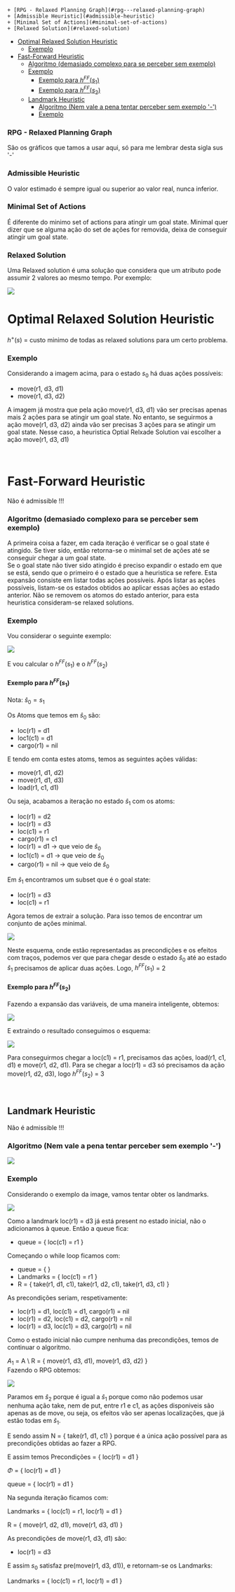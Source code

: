 

<!-- toc -->

    + [RPG - Relaxed Planning Graph](#rpg---relaxed-planning-graph)
    + [Admissible Heuristic](#admissible-heuristic)
    + [Minimal Set of Actions](#minimal-set-of-actions)
    + [Relaxed Solution](#relaxed-solution)
- [Optimal Relaxed Solution Heuristic](#optimal-relaxed-solution-heuristic)
    + [Exemplo](#exemplo)
- [Fast-Forward Heuristic](#fast-forward-heuristic)
    + [Algoritmo (demasiado complexo para se perceber sem exemplo)](#algoritmo-demasiado-complexo-para-se-perceber-sem-exemplo)
    + [Exemplo](#exemplo-1)
      - [Exemplo para $h^{FF}(s_1)$](#exemplo-para-hffs_1)
      - [Exemplo para $h^{FF}(s_2)$](#exemplo-para-hffs_2)
  * [Landmark Heuristic](#landmark-heuristic)
    + [Algoritmo (Nem vale a pena tentar perceber sem exemplo '-')](#algoritmo-nem-vale-a-pena-tentar-perceber-sem-exemplo--)
    + [Exemplo](#exemplo-2)

<!-- tocstop -->

### RPG - Relaxed Planning Graph

São os gráficos que tamos a usar aqui, só para me lembrar desta sigla sus '-'

### Admissible Heuristic

O valor estimado é sempre igual ou superior ao valor real, nunca inferior.

### Minimal Set of Actions

É diferente do minimo set of actions para atingir um goal state. Minimal quer dizer que se alguma ação do set de ações for removida, deixa de conseguir atingir um goal state.

### Relaxed Solution

Uma Relaxed solution é uma solução que considera que um atributo pode assumir 2 valores ao mesmo tempo. Por exemplo:

<img src="Imagens/Aula10 Relaxed Solution Example.png">

<br>

# Optimal Relaxed Solution Heuristic

$h^+(s)$ = custo minimo de todas as relaxed solutions para um certo problema.

### Exemplo

Considerando a imagem acima, para o estado $s_0$ há duas ações possíveis:

- move(r1, d3, d1)
- move(r1, d3, d2)

A imagem já mostra que pela ação move(r1, d3, d1) vão ser precisas apenas mais 2 ações para se atingir um goal state. No entanto, se seguirmos a ação move(r1, d3, d2) ainda vão ser precisas 3 ações para se atingir um goal state. Nesse caso, a heuristica Optial Relxade Solution vai escolher a ação move(r1, d3, d1)

<br>

# Fast-Forward Heuristic

Não é admissible !!!

### Algoritmo (demasiado complexo para se perceber sem exemplo)

A primeira coisa a fazer, em cada iteração é verificar se o goal state é atingido. Se tiver sido, então retorna-se o minimal set de ações até se conseguir chegar a um goal state.<br>
Se o goal state não tiver sido atingido é preciso expandir o estado em que se está, sendo que o primeiro é o estado que a heuristica se refere. Esta expansão consiste em listar todas ações possíveis. Após listar as ações possíveis, listam-se os estados obtidos ao aplicar essas ações ao estado anterior. Não se removem os atomos do estado anterior, para esta heuristica consideram-se relaxed solutions.

### Exemplo

Vou considerar o seguinte exemplo:

<img src="Imagens/Aula10 Fast Forward Heuristic Example.png">

E vou calcular o $h^{FF}(s_1)$ e o $h^{FF}(s_2)$

#### Exemplo para $h^{FF}(s_1)$

Nota: $\hat{s}_0 = s_1$

Os Atoms que temos em $\hat{s}_0$ são:

- loc(r1) = d1
- loc1(c1) = d1
- cargo(r1) = nil

E tendo em conta estes atoms, temos as seguintes ações válidas:

- move(r1, d1, d2)
- move(r1, d1, d3)
- load(r1, c1, d1)

Ou seja, acabamos a iteração no estado $\hat{s}_1$ com os atoms:

- loc(r1) = d2
- loc(r1) = d3
- loc(c1) = r1
- cargo(r1) = c1
- loc(r1) = d1 -> que veio de $\hat{s}_0$
- loc1(c1) = d1 -> que veio de $\hat{s}_0$
- cargo(r1) = nil -> que veio de $\hat{s}_0$

Em $\hat{s}_1$ encontramos um subset que é o goal state:

- loc(r1) = d3
- loc(c1) = r1

Agora temos de extrair a solução. Para isso temos de encontrar um conjunto de ações minimal.

<img src="Imagens/Aula10 Fast-Forward Heuristic Example2.png">

Neste esquema, onde estão representadas as precondições e os efeitos com traços, podemos ver que para chegar desde o estado $\hat{s}_0$ até ao estado $\hat{s}_1$ precisamos de aplicar duas ações. Logo, $h^{FF}(s_1)$ = 2

#### Exemplo para $h^{FF}(s_2)$

Fazendo a expansão das variáveis, de uma maneira inteligente, obtemos:

<img src="Imagens/Aula10 Fast-Forward Heuristic Example3.png">

E extraindo o resultado conseguimos o esquema:

<img src="Imagens/Aula10 Fast-Forward Heuristic Example4.png">

Para conseguirmos chegar a loc(c1) = r1, precisamos das ações, load(r1, c1, d1) e move(r1, d2, d1). Para se chegar a loc(r1) = d3 só precisamos da ação move(r1, d2, d3), logo $h^{FF}(s_2)$ = 3

<br>

## Landmark Heuristic

Não é admissible !!!

### Algoritmo (Nem vale a pena tentar perceber sem exemplo '-')

<img src="Imagens/Aula10 Landmark Heuristic Algorithm.png">

### Exemplo

Considerando o exemplo da image, vamos tentar obter os landmarks.

<img src="Imagens/Aula10 Landmark Heuristic Example1.png">

Como a landmark loc(r1) = d3 já está present no estado inicial, não o adicionamos à queue. Então a queue fica:

- queue = { loc(c1) = r1 }

Começando o while loop ficamos com:

- queue = { }
- Landmarks = { loc(c1) = r1 }
- R = { take(r1, d1, c1), take(r1, d2, c1), take(r1, d3, c1) }

As precondições seriam, respetivamente:

- loc(r1) = d1, loc(c1) = d1, cargo(r1) = nil
- loc(r1) = d2, loc(c1) = d2, cargo(r1) = nil
- loc(r1) = d3, loc(c1) = d3, cargo(r1) = nil

Como o estado inicial não cumpre nenhuma das precondições, temos de continuar o algoritmo.

$A_1$ = A \ R = { move(r1, d3, d1), move(r1, d3, d2) }<br>
Fazendo o RPG obtemos:

<img src="Imagens/Aula10 Landmark Heuristic Example2.png">

Paramos em $\hat{s}_2$ porque é igual a $\hat{s}_1$ porque como não podemos usar nenhuma ação take, nem de put, entre r1 e c1, as ações disponiveis são apenas as de move, ou seja, os efeitos vão ser apenas localizações, que já estão todas em $\hat{s}_1$.

E sendo assim N = { take(r1, d1, c1) } porque é a única ação possível para as precondições obtidas ao fazer a RPG.

E assim temos Precondições = { loc(r1) = d1 }

$\Phi$ = { loc(r1) = d1 }

queue = { loc(r1) = d1 }

Na segunda iteração ficamos com:

Landmarks = { loc(c1) = r1, loc(r1) = d1 }

R = { move(r1, d2, d1), move(r1, d3, d1) }

As precondições de move(r1, d3, d1) são:

- loc(r1) = d3

E assim $s_0$ satisfaz pre(move(r1, d3, d1)), e retornam-se os Landmarks:

Landmarks = { loc(c1) = r1, loc(r1) = d1 }
